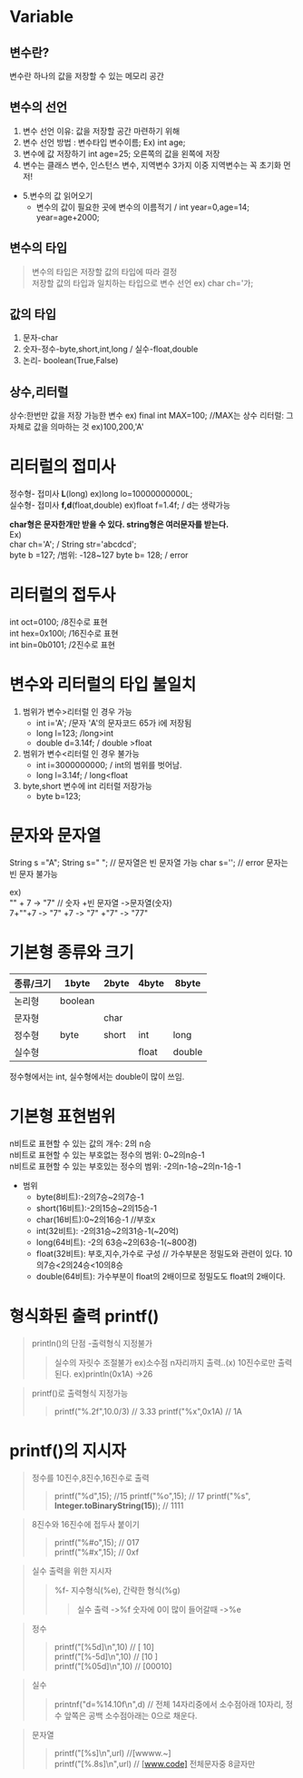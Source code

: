 # Variable
## 변수란?
변수란 하나의 값을 저장할 수 있는 메모리 공간
## 변수의 선언
1. 변수 선언 이유: 값을 저장할 공간 마련하기 위해
2. 변수 선언 방법 : 변수타입 변수이름;  Ex) int age;
3. 변수에 값 저장하기 int age=25;  오른쪽의 값을 왼쪽에 저장
4. 변수는 클래스 변수, 인스턴스 변수, 지역변수 3가지  이중 지역변수는 꼭 초기화 먼저!  

* 5.변수의 값 읽어오기
    - 변수의 값이 필요한 곳에 변수의 이름적기 / int year=0,age=14; year=age+2000;
## 변수의 타입
>변수의 타입은 저장할 값의 타입에 따라 결정  
>저장할 값의 타입과 일치하는 타입으로 변수 선언 ex) char ch='가;
## 값의 타입
1. 문자-char
2. 숫자-정수-byte,short,int,long / 실수-float,double
3. 논리- boolean(True,False)

## 상수,리터럴
상수:한번만 값을 저장 가능한 변수  ex) final int MAX=100; //MAX는 상수
리터럴: 그 자체로 값을 의마하는 것 ex)100,200,'A'

# 리터럴의 접미사
정수형- 접미사 **L**(long)  ex)long lo=10000000000L;  
실수형- 접미사 **f,d**(float,double) ex)float f=1.4f;  / d는 생략가능

**char형은 문자한개만 받을 수 있다. string형은 여러문자를 받는다.**  
Ex)  
char ch='A'; / String str='abcdcd';  
byte b =127; /범위: -128~127
byte b= 128; / error  

# 리터럴의 접두사
int oct=0100;      /8진수로 표현  
int hex=0x100l;    /16진수로 표현  
int bin=0b0101;    /2진수로 표현  

# 변수와 리터럴의 타입 불일치
1. 범위가 변수>리터럴 인 경우 가능  
    - int i='A';  /문자 'A'의 문자코드 65가 i에 저장됨
    - long l=123; /long>int
    - double d=3.14f; / double >float
2. 범위가 변수<리터럴 인 경우 불가능
    - int i=3000000000; / int의 범위를 벗어남.
    - long l=3.14f; / long<float
3. byte,short 변수에 int 리터럴 저장가능
    - byte b=123;
# 문자와 문자열
String s ="A";
String s=" "; // 문자열은 빈 문자열 가능
char s=''; // error  문자는 빈 문자 불가능 

ex)  
"" + 7 -> "7" // 숫자 +빈 문자열 ->문자열(숫자)  
7+""+7 -> "7" +7 -> "7" +"7" -> "77"  

# 기본형 종류와 크기
 |종류/크기|1byte|2byte|4byte|8byte|
 |---|---|---|---|---|
 |논리형|boolean||||
 |문자형||char|||
 |정수형|byte|short|int|long|
 |실수형|||float|double|
 정수형에서는 int, 실수형에서는 double이 많이 쓰임.  
    
 # 기본형 표현범위
 n비트로 표현할 수 있는 값의 개수: 2의 n승  
 n비트로 표현할 수 있는 부호없는 정수의 범위: 0~2의n승-1  
 n비트로 표현할 수 있는 부호있는 정수의 범위: -2의n-1승~2의n-1승-1  
    
 * 범위
    * byte(8비트):-2의7승~2의7승-1
    * short(16비트):-2의15승~2의15승-1
    * char(16비트):0~2의16승-1  //부호x
    * int(32비트): -2의31승~2의31승-1(~20억)
    * long(64비트): -2의 63승~2의63승-1(~800경)
    - float(32비트): 부호,지수,가수로 구성 // 가수부분은 정밀도와 관련이 있다. 10의7승<2의24승<10의8승 
    - double(64비트): 가수부분이 float의 2배이므로 정밀도도 float의 2배이다.  
    
 # 형식화된 출력 printf()
 > println()의 단점 -출력형식 지정불가
 >> 실수의 자릿수 조절불가  ex)소수점 n자리까지 출력..(x)
 >> 10진수로만 출력된다.   ex)println(0x1A) ->26  
    
 > printf()로 출력형식 지정가능
 >>printf("%.2f",10.0/3) // 3.33
 >>printf("%x",0x1A)  // 1A
    
# printf()의 지시자
> 정수를 10진수,8진수,16진수로 출력
>> printf("%d",15);  //15
>> printf("%o",15);  // 17
>> printf("%s", **Integer.toBinaryString(15)**); // 1111  
    
> 8진수와 16진수에 접두사 붙이기
>>printf("%#o",15);  // 017  
>>printf("%#x",15);  // 0xf  
    
> 실수 출력을 위한 지시자
>>%f- 지수형식(%e), 간략한 형식(%g)
>>> 실수 출력 ->%f
>>> 숫자에 0이 많이 들어갈때 ->%e  

> 정수
>> printf("[%5d]\n",10) // [   10]  
>> printf("[%-5d]\n",10) // [10   ]  
>> printf("[%05d]\n",10) // [00010] 
    
> 실수  
>> printnf("d=%14.10f\n",d) // 전체 14자리중에서 소수점아래 10자리, 정수 앞쪽은 공백 소수점아래는 0으로 채운다.
    
>문자열  
>> printf("[%s]\n",url)  //[wwww.~]  
>> printf("[%.8s]\n",url)  //  [www.code]  전체문자중 8글자만 

                                 
